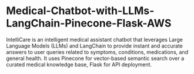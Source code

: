 # Medical-Chatbot-with-LLMs-LangChain-Pinecone-Flask-AWS

IntelliCare is an intelligent medical assistant chatbot that leverages Large Language Models (LLMs) and LangChain to provide instant and accurate answers to user queries related to symptoms, conditions, medications, and general health. It uses Pinecone for vector-based semantic search over a curated medical knowledge base, Flask for API deployment.
